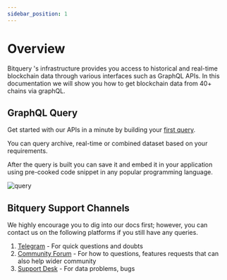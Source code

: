 ```yaml
---
sidebar_position: 1
---
```


# Overview

Bitquery 's infrastructure provides you access to historical and real-time blockchain data through various interfaces such as GraphQL APIs. In this documentation
we will show you how to get blockchain data from 40+ chains via graphQL.


##  GraphQL Query

Get started with our APIs in a minute by building your [first query](https://ide.bitquery.io/Your-First-Query).

You can query archive, real-time or combined dataset based on your requirements.

After the query is built you can save it and embed it in your application using pre-cooked code snippet in any popular programming language.

![query](/img/ide/first.png)


## Bitquery Support Channels

We highly encourage you to dig into our docs first; however, you can contact us on the following platforms if you still have any queries.

1. [Telegram](https://t.me/bloxy_info) - For quick questions and doubts
2. [Community Forum](https://community.bitquery.io/) - For how to questions, features requests that can also help wider community
3. [Support Desk](https://support.bitquery.io/hc/en-us/requests/new) - For data problems, bugs 
